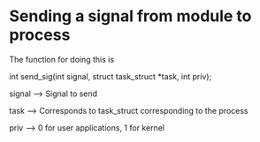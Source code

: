 Sending a signal from module to process
=========================================

The function for doing this is

int send_sig(int signal, struct task_struct *task, int priv);

signal --> Signal to send

task   --> Corresponds to task_struct corresponding to the process

priv   --> 0 for user applications, 1 for kernel


